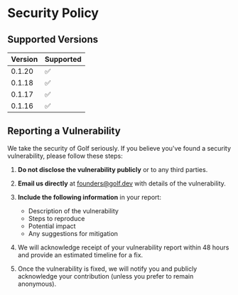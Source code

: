# Security Policy

## Supported Versions
| Version | Supported          |
| ------- | ------------------ |
| 0.1.20  | :white_check_mark: |
| 0.1.18  | :white_check_mark: |
| 0.1.17  | :white_check_mark: |
| 0.1.16  | :white_check_mark: |


## Reporting a Vulnerability

We take the security of Golf seriously. If you believe you've found a security vulnerability, please follow these steps:

1. **Do not disclose the vulnerability publicly** or to any third parties.

2. **Email us directly** at founders@golf.dev with details of the vulnerability.

3. **Include the following information** in your report:
   - Description of the vulnerability
   - Steps to reproduce
   - Potential impact
   - Any suggestions for mitigation

4. We will acknowledge receipt of your vulnerability report within 48 hours and provide an estimated timeline for a fix.

5. Once the vulnerability is fixed, we will notify you and publicly acknowledge your contribution (unless you prefer to remain anonymous).